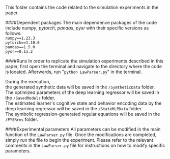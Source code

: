 This folder contains the code related to the simulation experiments in the paper.

####Dependent packages
The main dependence packages of the code include _numpy_, _pytorch_, _pandas_, _pysr_ with their specific versions as follows:  
`numpy==1.23.3`  
`pytorch==1.10.0`  
`pandas==1.5.0`  
`pysr==0.11.2`  

####Runs
In order to replicate the simulation experiments described in this paper, first open the terminal and navigate to the directory where the code is located. Afterwards, run "`python LawParser.py`" in the terminal.

During the execution,  
the generated synthetic data will be saved in the `/SymtheticData` folder.   
The optimized parameters of the deep learning regressor will be saved in the `/SavedModels` folder.  
The estimated learner's cognitive state and behavior encoding data by the deep learning regressor will be saved in the `/StateMLPData` folder.  
The symbolic regression-generated regular equations will be saved in the `/PYSRres` folder.

####Experimental parameters
All parameters can be modified in the main function of the `LawParser.py` file. Once the modifications are completed, simply run the file to begin the experiment. Please refer to the relevant comments in the `LawParser.py` file for instructions on how to modify specific parameters.